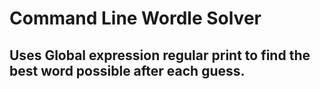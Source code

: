 # Command Line Wordle Solver

## Uses Global expression regular print to find the best word possible after each guess.
